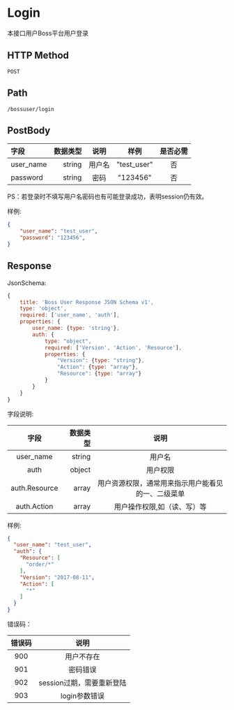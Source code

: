 # Login

本接口用户Boss平台用户登录

## HTTP Method

````
POST
````

## Path

```
/bossuser/login
```

## PostBody

| 字段   | 数据类型|说明|样例|是否必需|
|:--------|---------:|:-------:|:-:|:-------:|
| user_name| string | 用户名|"test_user"| 否
|password| string | 密码|"123456"| 否

PS：若登录时不填写用户名密码也有可能登录成功，表明session仍有效。

样例:

```json
{ 
    "user_name": "test_user",
    "password": "123456",
}
```

## Response

JsonSchema:

```javascript
{
    title: 'Boss User Response JSON Schema v1',
    type: 'object',
    required: ['user_name', 'auth'],
    properties: {
        user_name: {type: 'string'},
        auth: {
            type: "object",
            required: ['Version', 'Action', 'Resource'],
            properties: {
                "Version": {type: "string"},
                "Action": {type: "array"},
                "Resource": {type: "array"}
            }
        }
    }
}
```

字段说明:

| 字段   | 数据类型|说明|
|:-------:|---------:|:-------:|
| user_name | string | 用户名 |
| auth | object | 用户权限 |
| auth.Resource | array | 用户资源权限，通常用来指示用户能看见的一、二级菜单 |
| auth.Action | array | 用户操作权限,如（读、写）等 |

样例:

```json
{
  "user_name": "test_user",
  "auth": {
    "Resource": [
      "order/*"
    ],
    "Version": "2017-08-11",
    "Action": [
      "*"
    ]
  }
}
```

错误码：

| 错误码   | 说明|
|:-------:|:-------:|
| 900 | 用户不存在 |
| 901 | 密码错误 |
| 902 | session过期，需要重新登陆 |
| 903 | login参数错误 |

